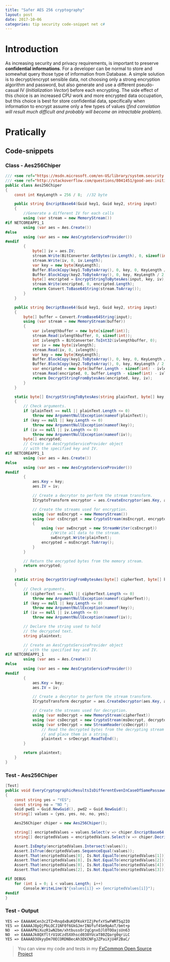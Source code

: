 ```yaml
---
title: "Safer AES 256 cryptography"
layout: post
date: 2017-10-06
categories: tip security code-snippet net c#
---
```


# Introduction

As increasing security and privacy requirements, is important to preserve __confidential informations__. For a developer can be normal to store and somewhat query those type of information from Database. A simple solution is to decrypt/encrypt sensible data, not choosing only a strong encryption algorithm and password, but also generate and use a different pseudo-casual IV (_Initialization Vector_) before each encrypting. The side effect of this choice is an increased CPU work and more encrypted data occupation, but this choice is best for store confidential data, specifically when information to encrypt assume only a few types of values (_find correlation will result much difficult and probably will become an intractable problem_).

# Pratically

## Code-snippets

### Class - Aes256Chiper

```csharp
/// <see ref="https://msdn.microsoft.com/en-US/library/system.security.cryptography.aescryptoserviceprovider(v=vs.90).aspx"/>
/// <see ref="http://stackoverflow.com/questions/8041451/good-aes-initialization-vector-practice"/>
public class Aes256Chiper
{
	const int KeyLength = 256 / 8;  //32 byte

	public string EncriptBase64(Guid key1, Guid key2, string input)
	{
		//Generate a different IV for each calls
		using (var stream = new MemoryStream())
#if NETCOREAPP1_1
		using (var aes = Aes.Create())
#else
		using (var aes = new AesCryptoServiceProvider())
#endif
		{
			byte[] iv = aes.IV;
			stream.Write(BitConverter.GetBytes(iv.Length), 0, sizeof(int));
			stream.Write(iv, 0, iv.Length);
			var key = new byte[KeyLength];
			Buffer.BlockCopy(key1.ToByteArray(), 0, key, 0, KeyLength / 2);
			Buffer.BlockCopy(key2.ToByteArray(), 0, key, KeyLength / 2, KeyLength / 2);
			byte[] encripted = EncryptStringToBytesAes(input, key, iv);
			stream.Write(encripted, 0, encripted.Length);
			return Convert.ToBase64String(stream.ToArray());
		}
	}

	public string DecriptBase64(Guid key1, Guid key2, string input)
	{
		byte[] buffer = Convert.FromBase64String(input);
		using (var stream = new MemoryStream(buffer))
		{
			var ivlengthbuffer = new byte[sizeof(int)];
			stream.Read(ivlengthbuffer, 0, sizeof(int));
			int ivlength = BitConverter.ToInt32(ivlengthbuffer, 0);
			var iv = new byte[ivlength];
			stream.Read(iv, 0, ivlength);
			var key = new byte[KeyLength];
			Buffer.BlockCopy(key1.ToByteArray(), 0, key, 0, KeyLength / 2);
			Buffer.BlockCopy(key2.ToByteArray(), 0, key, KeyLength / 2, KeyLength / 2);
			var encripted = new byte[buffer.Length - sizeof(int) - ivlength];
			stream.Read(encripted, 0, buffer.Length - sizeof(int) - ivlength);
			return DecryptStringFromBytesAes(encripted, key, iv);
		}
	}

	static byte[] EncryptStringToBytesAes(string plainText, byte[] key, byte[] iv)
	{
		// Check arguments.
		if (plainText == null || plainText.Length <= 0)
			throw new ArgumentNullException(nameof(plainText));
		if (key == null || key.Length <= 0)
			throw new ArgumentNullException(nameof(key));
		if (iv == null || iv.Length <= 0)
			throw new ArgumentNullException(nameof(iv));
		byte[] encrypted;
		// Create an AesCryptoServiceProvider object
		// with the specified key and IV.
#if NETCOREAPP1_1
		using (var aes = Aes.Create())
#else
		using (var aes = new AesCryptoServiceProvider())
#endif
		{
			aes.Key = key;
			aes.IV = iv;

			// Create a decrytor to perform the stream transform.
			ICryptoTransform encryptor = aes.CreateEncryptor(aes.Key, aes.IV);

			// Create the streams used for encryption.
			using (var msEncrypt = new MemoryStream())
			using (var csEncrypt = new CryptoStream(msEncrypt, encryptor, CryptoStreamMode.Write))
			{
				using (var swEncrypt = new StreamWriter(csEncrypt))
					//Write all data to the stream.
					swEncrypt.Write(plainText);
				encrypted = msEncrypt.ToArray();
			}
		}

		// Return the encrypted bytes from the memory stream.
		return encrypted;
	}

	static string DecryptStringFromBytesAes(byte[] cipherText, byte[] key, byte[] iv)
	{
		// Check arguments.
		if (cipherText == null || cipherText.Length <= 0)
			throw new ArgumentNullException(nameof(cipherText));
		if (key == null || key.Length <= 0)
			throw new ArgumentNullException(nameof(key));
		if (iv == null || iv.Length <= 0)
			throw new ArgumentNullException(nameof(iv));

		// Declare the string used to hold
		// the decrypted text.
		string plaintext;

		// Create an AesCryptoServiceProvider object
		// with the specified key and IV.
#if NETCOREAPP1_1
		using (var aes = Aes.Create())
#else
		using (var aes = new AesCryptoServiceProvider())
#endif
		{
			aes.Key = key;
			aes.IV = iv;

			// Create a decrytor to perform the stream transform.
			ICryptoTransform decryptor = aes.CreateDecryptor(aes.Key, aes.IV);

			// Create the streams used for decryption.
			using (var msDecrypt = new MemoryStream(cipherText))
			using (var csDecrypt = new CryptoStream(msDecrypt, decryptor, CryptoStreamMode.Read))
			using (var srDecrypt = new StreamReader(csDecrypt))
				// Read the decrypted bytes from the decrypting stream
				// and place them in a string.
				plaintext = srDecrypt.ReadToEnd();
		}

		return plaintext;
	}
}
```

### Test - Aes256Chiper

```csharp
[Test]
public void EveryCryptographicResultsIsDifferentEvenInCaseOfSamePassawordAndValue()
{
	const string yes = "YES";
	const string no = "NO ";
	Guid pwd1 = Guid.NewGuid(), pwd2 = Guid.NewGuid();
	string[] values = {yes, yes, no, no, yes};

	Aes256Chiper chiper = new Aes256Chiper();

	string[] encriptedValues = values.Select(v => chiper.EncriptBase64(pwd1, pwd2, v)).ToArray();
	string[] decriptedValues = encriptedValues.Select(v => chiper.DecriptBase64(pwd1, pwd2, v)).ToArray();

	Assert.IsEmpty(encriptedValues.Intersect(values));
	Assert.IsTrue(decriptedValues.SequenceEqual(values));
	Assert.That(encriptedValues[0], Is.Not.EqualTo(encriptedValues[1]));
	Assert.That(encriptedValues[0], Is.Not.EqualTo(encriptedValues[2]));
	Assert.That(encriptedValues[0], Is.Not.EqualTo(encriptedValues[4]));
	Assert.That(encriptedValues[2], Is.Not.EqualTo(encriptedValues[3]));

#if DEBUG
	for (int i = 0; i < values.Length; i++)
		Console.WriteLine($"{values[i]} => {encriptedValues[i]}");
#endif
}
```

### Test - Output

```
YES => EAAAAHCen3c2TZ+RnqdxBuKQFKokYIZjPefxYSwFWRTSq2IO
YES => EAAAAJ8pQjPbLOCJ1NF0f6GkGJmrINUfuf4Sm9pAoT/bmt+p
NO  => EAAAAPNiXuzR1wN2bm/xhtbussOr2qCgnxOJlOTOOajsUn63
NO  => EAAAAJk8QXfltrU1UCzd5XXhscd038YUcaT80ZQarg0qriLC
YES => EAAAAD3OkyyDm70ECORDNBecAh3EKCNFgJZPaiXjU4F2BaC/
```

> You can view my code and tests in my [FxCommon Open Source Project](https://github.com/waldrix/FxCommon)
